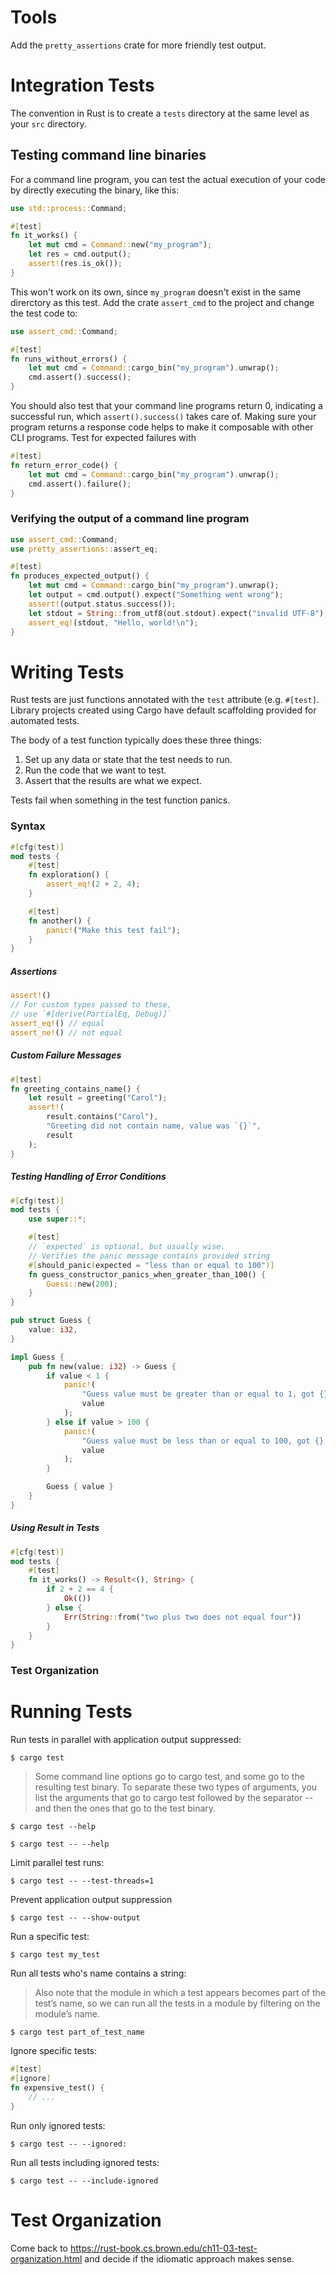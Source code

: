 # Tools

Add the `pretty_assertions` crate for more friendly test output.

# Integration Tests

The convention in Rust is to create a `tests` directory at the same level as your `src` directory.

## Testing command line binaries

For a command line program, you can test the actual execution of your code by directly executing the binary, like this:

```rs
use std::process::Command;

#[test]
fn it_works() {
    let mut cmd = Command::new("my_program");
    let res = cmd.output();
    assert!(res.is_ok());
}
```

This won't work on its own, since `my_program` doesn't exist in the same direrctory as this test. Add the crate `assert_cmd` to the project and change the test code to:

```rs
use assert_cmd::Command;

#[test]
fn runs_without_errors() {
    let mut cmd = Command::cargo_bin("my_program").unwrap();
    cmd.assert().success();
}
```

You should also test that your command line programs return 0, indicating a successful run, which `assert().success()` takes care of. Making sure your program returns a response code helps to make it composable with other CLI programs. Test for expected failures with

```rs
#[test]
fn return_error_code() {
    let mut cmd = Command::cargo_bin("my_program").unwrap();
    cmd.assert().failure();
}
```

### Verifying the output of a command line program

```rs
use assert_cmd::Command;
use pretty_assertions::assert_eq;

#[test]
fn produces_expected_output() {
    let mut cmd = Command::cargo_bin("my_program").unwrap();
    let output = cmd.output().expect("Something went wrong");
    assert!(output.status.success());
    let stdout = String::from_utf8(out.stdout).expect("invalid UTF-8");
    assert_eq!(stdout, "Hello, world!\n");
}
```

# Writing Tests

Rust tests are just functions annotated with the `test` attribute (e.g. `#[test]`. Library projects created using Cargo have default scaffolding provided for automated tests.

The body of a test function typically does these three things:

1. Set up any data or state that the test needs to run.
2. Run the code that we want to test.
3. Assert that the results are what we expect.

Tests fail when something in the test function panics.

### Syntax

```rs
#[cfg(test)]
mod tests {
    #[test]
    fn exploration() {
        assert_eq!(2 + 2, 4);
    }

    #[test]
    fn another() {
        panic!("Make this test fail");
    }
}
```

##### Assertions

```rs
assert!()
// For custom types passed to these,
// use `#[derive(PartialEq, Debug)]`
assert_eq!() // equal
assert_ne!() // not equal
```

##### Custom Failure Messages

```rs
#[test]
fn greeting_contains_name() {
    let result = greeting("Carol");
    assert!(
        result.contains("Carol"),
        "Greeting did not contain name, value was `{}`",
        result
    );
}
```

##### Testing Handling of Error Conditions

```rs
#[cfg(test)]
mod tests {
    use super::*;

    #[test]
    // `expected` is optional, but usually wise.
    // Verifies the panic message contains provided string
    #[should_panic(expected = "less than or equal to 100")]
    fn guess_constructor_panics_when_greater_than_100() {
        Guess::new(200);
    }
}

pub struct Guess {
    value: i32,
}

impl Guess {
    pub fn new(value: i32) -> Guess {
        if value < 1 {
            panic!(
                "Guess value must be greater than or equal to 1, got {}.",
                value
            );
        } else if value > 100 {
            panic!(
                "Guess value must be less than or equal to 100, got {}.",
                value
            );
        }

        Guess { value }
    }
}
```

##### Using Result in Tests

```rs
#[cfg(test)]
mod tests {
    #[test]
    fn it_works() -> Result<(), String> {
        if 2 + 2 == 4 {
            Ok(())
        } else {
            Err(String::from("two plus two does not equal four"))
        }
    }
}
```

### Test Organization

# Running Tests

Run tests in parallel with application output suppressed:

```
$ cargo test
```

> Some command line options go to cargo test, and some go to the resulting test binary. To separate these two types of arguments, you list the arguments that go to cargo test followed by the separator -- and then the ones that go to the test binary.

```
$ cargo test --help
```

```
$ cargo test -- --help
```

Limit parallel test runs:

```
$ cargo test -- --test-threads=1
```

Prevent application output suppression

```
$ cargo test -- --show-output
```

Run a specific test:

```
$ cargo test my_test
```

Run all tests who's name contains a string:

> Also note that the module in which a test appears becomes part of the test’s name, so we can run all the tests in a module by filtering on the module’s name.

```
$ cargo test part_of_test_name
```

Ignore specific tests:

```rs
#[test]
#[ignore]
fn expensive_test() {
    // ...
}
```

Run only ignored tests:

```
$ cargo test -- --ignored:
```

Run all tests including ignored tests:

```
$ cargo test -- --include-ignored
```

# Test Organization

Come back to https://rust-book.cs.brown.edu/ch11-03-test-organization.html and decide if the idiomatic approach makes sense.
